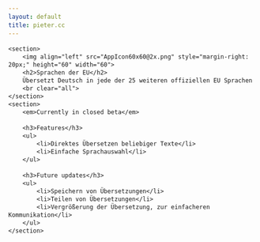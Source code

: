 ```yaml
---
layout: default
title: pieter.cc
---
```


<div id="content">

	<section>
		<img align="left" src="AppIcon60x60@2x.png" style="margin-right: 20px;" height="60" width="60">
		<h2>Sprachen der EU</h2>
		Übersetzt Deutsch in jede der 25 weiteren offiziellen EU Sprachen
		<br clear="all">
	</section>
	<section>
		<em>Currently in closed beta</em>

		<h3>Features</h3>
		<ul>
			<li>Direktes Übersetzen beliebiger Texte</li>
			<li>Einfache Sprachauswahl</li>
		</ul>

		<h3>Future updates</h3>
		<ul>
			<li>Speichern von Übersetzungen</li>
			<li>Teilen von Übersetzungen</li>
			<li>Vergrößerung der Übersetzung, zur einfacheren Kommunikation</li>
		</ul>
	</section>
</div>